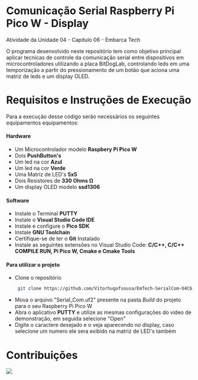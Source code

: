 # Comunicação Serial Raspberry Pi Pico W - Display
 Atividade da Unidade 04 - Capítulo 06 - Embarca Tech
 
O programa desenvolvido neste repositório tem como objetivo principal aplicar tecnicas de controle da comunicação serial entre dispositivos em microcontroladores utilizando a placa BitDogLab, controlando leds em uma temporização a partir do pressionamento de um botão que aciona uma matriz de leds e um display OLED.

# Requisitos e Instruções de Execução
 Para a execução desse código serão necessários os seguintes equipamentos equipamentos:

#### Hardware
* Um Microcontrolador modelo __Raspbery Pi Pico W__
* Dois __PushButton's__
* Um led na cor __Azul__
* Um led na cor __Verde__
* Uma Matriz de LED's __5x5__
* Dois Resistores de __330 Ohms Ω__
* Um display OLED modelo __ssd1306__

#### Software
* Instale o Terminal __PUTTY__
* Instale o __Visual Studio Code IDE__
* Instale e configure o __Pico SDK__
* Instale __GNU Toolchain__
* Certifique-se de ter o __Git__ Instalado
* Instale as seguintes extensões no Visual Studio Code: __C/C++, C/C++ COMPILE RUN, Pi Pico W, Cmake e Cmake Tools__

#### Para utilizar o projeto
* Clone o repositório
  ```bash
   git clone https://github.com/Vitorhugofsousa/EmTech-SerialCom-U4C6.git


* Mova o arquivo "Serial_Com.uf2" presente na pasta _Build_ do projeto para o seu Raspberry Pi Pico W
* Abra o aplicativo __PUTTY__ e utilize as mesmas configurações do video de demonstração, em seguida selecione "Open"
* Digite o caractere desejado e o veja aparecendo no display, caso selecione um numero ele sera exibido na matriz de LED's também

# Contribuições
<img src="serial_com_banner.png">
